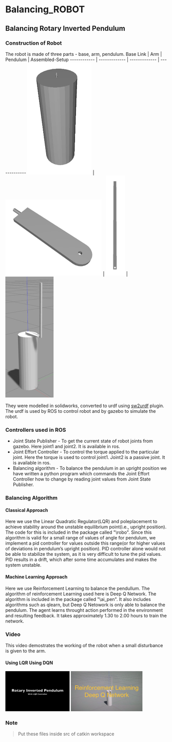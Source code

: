 # Balancing_ROBOT

## Balancing Rotary Inverted Pendulum

### Construction of Robot

The robot is made of three parts - base, arm, pendulum.
Base Link | Arm | Pendulum | Assembled-Setup
------------ | ------------- | ------------- | -------------
<img src="Images/base.png" width="200"/> | <img src="Images/arm.png" width="300"/> | <img src="Images/pendulum.png" width = "60"/> | <img src="Images/assembled_setup.png" width = "150"/>



They were modelled in solidworks, converted to urdf using [sw2urdf](http://wiki.ros.org/sw_urdf_exporter) plugin. The urdf is used by ROS to control robot and by  gazebo to simulate the robot.

### Controllers used in ROS

- Joint State Publisher - To get the current state of robot joints from gazebo. Here joint1 and joint2. It is available in ros.
- Joint Effort Controller - To control the torque applied to the particular joint. Here the torque is used to control joint1. Joint2 is a passive joint. It is available in ros.
- Balancing algorithm - To balance the pendulum in an upright position we have written a python program which commands the Joint Effort Controller how to change by reading joint values from Joint State Publisher.

### Balancing Algorithm

#### Classical Approach
Here we use the Linear Quadratic Regulator(LQR) and poleplacement to achieve stability around the unstable equilibrium point(i.e., upright position). The code for this is included in the package called "\robo". Since this algorithm is valid for a small range of values of angle for pendulum, we implement a pid controller for values outside this range(or for higher values of deviations in pendulum’s upright position). PID controller alone would not be able to stabilize the system, as it is very difficult to tune the pid values. PID results in a drift, which after some time accumulates and makes the system unstable. 

#### Machine Learning Approach 

Here we use Reinforcement Learning to balance the pendullum. The algorithm of reinforcement Learning used here is Deep Q Network. The algorithm is included in the package called "\ai_pen". It also includes algorithms such as qlearn, but Deep Q Netowork is only able to balance the pendulum. The agent learns throught action performed in the environment and resulting feedback. It takes approximately 1.30 to 2.00 hours to train the network.

### Video

This video demostrates the working of the robot when a small disturbance is given to the arm.

####           Using LQR            Using DQN
[<img src="Images/lqr_thumbnail.png" width="200"/>](https://www.youtube.com/watch?v=TlEo0WCmKsQ&feature=youtu.be "LQR Control")
[<img src="Images/rl_thumbnail.png" width="223"/>](https://youtu.be/wCGOvAL2JPk "DQN Control")

### Note
>Put these files inside src of catkin workspace
